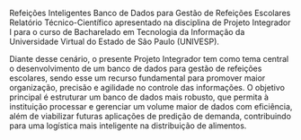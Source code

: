 Refeições Inteligentes
Banco de Dados para Gestão de Refeições Escolares
Relatório Técnico-Científico apresentado na
disciplina de Projeto Integrador I para o curso
de Bacharelado em Tecnologia da Informação
da Universidade Virtual do Estado de São
Paulo (UNIVESP).

Diante desse cenário, o presente Projeto Integrador tem como tema central o desenvolvimento
de um banco de dados para gestão de refeições escolares, sendo esse um recurso fundamental
para promover maior organização, precisão e agilidade no controle das informações. O
objetivo principal é estruturar um banco de dados mais robusto, que permita à instituição
processar e gerenciar um volume maior de dados com eficiência, além de viabilizar futuras
aplicações de predição de demanda, contribuindo para uma logística mais inteligente na
distribuição de alimentos.
